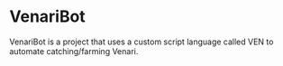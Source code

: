 # VenariBot
VenariBot is a project that uses a custom script language called VEN to automate catching/farming Venari.
